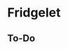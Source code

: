 # Fridgelet

## To-Do
<!-- - Record audios -->
<!-- - Add play and pause function to speakers -->
<!-- - Fix nav bar of other pages  -->
<!-- - Re-size image by using html/css/js -->
<!-- - Change pixel of pictures

- Fix layout of fridge
- Change the default fridge to closed fridge
- Set food to display: none, displayed when fridge is clicked (put in js)
- Add a tag and put on a fridge "Click me for a surprise!!

- (Later): Add food form: food name, food image, food description, food recipe, audio files -->
<!-- - Add "X" icon, when hover food icon, X icon appeared, when click on X icon, food disappeared -->

<!-- - (Bonus): Customized option to change grid of the fridge to add more space -->